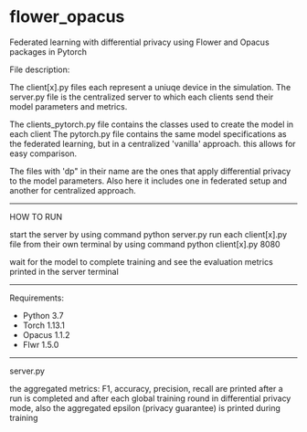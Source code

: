 # flower_opacus
Federated learning with differential privacy using Flower and Opacus packages in Pytorch


File description:

The client[x].py files each represent a uniuqe device in the simulation.
The server.py file is the centralized server to which each clients send their model parameters and metrics.


The clients_pytorch.py file contains the classes used to create the model in each client
The pytorch.py file contains the same model specifications as the federated learning, but in a centralized 'vanilla' approach. this allows for easy comparison.

The files with 'dp" in their name are the ones that apply differential privacy to the model parameters. Also here it includes one in federated setup and another for centralized approach.

-----------------------
HOW TO RUN

start the server by using command python server.py
run each client[x].py file from their own terminal by using command python client[x].py 8080

wait for the model to complete training and see the evaluation metrics printed in the server terminal

-----------------------
Requirements:

- Python 3.7
- Torch 1.13.1
- Opacus 1.1.2
- Flwr 1.5.0

------------------------
server.py

the aggregated metrics: F1, accuracy, precision, recall are printed after a run is completed and after each global training round
in differential privacy mode, also the aggregated epsilon (privacy guarantee) is printed during training

